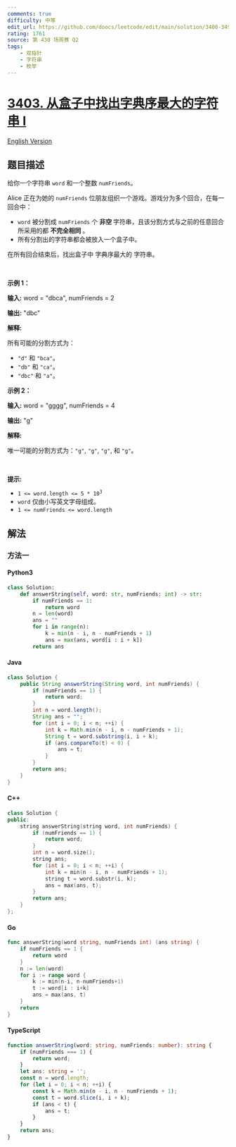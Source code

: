 ```yaml
---
comments: true
difficulty: 中等
edit_url: https://github.com/doocs/leetcode/edit/main/solution/3400-3499/3403.Find%20the%20Lexicographically%20Largest%20String%20From%20the%20Box%20I/README.md
rating: 1761
source: 第 430 场周赛 Q2
tags:
    - 双指针
    - 字符串
    - 枚举
---
```


<!-- problem:start -->

# [3403. 从盒子中找出字典序最大的字符串 I](https://leetcode.cn/problems/find-the-lexicographically-largest-string-from-the-box-i)

[English Version](/solution/3400-3499/3403.Find%20the%20Lexicographically%20Largest%20String%20From%20the%20Box%20I/README_EN.md)

## 题目描述

<!-- description:start -->

<p>给你一个字符串 <code>word</code> 和一个整数 <code>numFriends</code>。</p>

<p>Alice 正在为她的 <code>numFriends</code> 位朋友组织一个游戏。游戏分为多个回合，在每一回合中：</p>

<ul>
	<li><code>word</code> 被分割成 <code>numFriends</code> 个&nbsp;<strong>非空&nbsp;</strong>字符串，且该分割方式与之前的任意回合所采用的都 <strong>不完全相同&nbsp;</strong>。</li>
	<li>所有分割出的字符串都会被放入一个盒子中。</li>
</ul>

<p>在所有回合结束后，找出盒子中&nbsp;<span data-keyword="lexicographically-smaller-string">字典序最大的&nbsp;</span>字符串。</p>

<p>&nbsp;</p>

<p><strong class="example">示例 1：</strong></p>

<div class="example-block">
<p><strong>输入:</strong> <span class="example-io">word = "dbca", numFriends = 2</span></p>

<p><strong>输出:</strong> <span class="example-io">"dbc"</span></p>

<p><strong>解释:</strong>&nbsp;</p>

<p>所有可能的分割方式为：</p>

<ul>
	<li><code>"d"</code> 和 <code>"bca"</code>。</li>
	<li><code>"db"</code> 和 <code>"ca"</code>。</li>
	<li><code>"dbc"</code> 和 <code>"a"</code>。</li>
</ul>
</div>

<p><strong class="example">示例 2：</strong></p>

<div class="example-block">
<p><strong>输入:</strong> <span class="example-io">word = "gggg", numFriends = 4</span></p>

<p><strong>输出:</strong> <span class="example-io">"g"</span></p>

<p><strong>解释:</strong>&nbsp;</p>

<p>唯一可能的分割方式为：<code>"g"</code>, <code>"g"</code>, <code>"g"</code>, 和 <code>"g"</code>。</p>
</div>

<p>&nbsp;</p>

<p><strong>提示:</strong></p>

<ul>
	<li><code>1 &lt;= word.length &lt;= 5&nbsp;* 10<sup>3</sup></code></li>
	<li><code>word</code> 仅由小写英文字母组成。</li>
	<li><code>1 &lt;= numFriends &lt;= word.length</code></li>
</ul>

<!-- description:end -->

## 解法

<!-- solution:start -->

### 方法一

<!-- tabs:start -->

#### Python3

```python
class Solution:
    def answerString(self, word: str, numFriends: int) -> str:
        if numFriends == 1:
            return word
        n = len(word)
        ans = ""
        for i in range(n):
            k = min(n - i, n - numFriends + 1)
            ans = max(ans, word[i : i + k])
        return ans
```

#### Java

```java
class Solution {
    public String answerString(String word, int numFriends) {
        if (numFriends == 1) {
            return word;
        }
        int n = word.length();
        String ans = "";
        for (int i = 0; i < n; ++i) {
            int k = Math.min(n - i, n - numFriends + 1);
            String t = word.substring(i, i + k);
            if (ans.compareTo(t) < 0) {
                ans = t;
            }
        }
        return ans;
    }
}
```

#### C++

```cpp
class Solution {
public:
    string answerString(string word, int numFriends) {
        if (numFriends == 1) {
            return word;
        }
        int n = word.size();
        string ans;
        for (int i = 0; i < n; ++i) {
            int k = min(n - i, n - numFriends + 1);
            string t = word.substr(i, k);
            ans = max(ans, t);
        }
        return ans;
    }
};
```

#### Go

```go
func answerString(word string, numFriends int) (ans string) {
	if numFriends == 1 {
		return word
	}
	n := len(word)
	for i := range word {
		k := min(n-i, n-numFriends+1)
		t := word[i : i+k]
		ans = max(ans, t)
	}
	return
}
```

#### TypeScript

```ts
function answerString(word: string, numFriends: number): string {
    if (numFriends === 1) {
        return word;
    }
    let ans: string = '';
    const n = word.length;
    for (let i = 0; i < n; ++i) {
        const k = Math.min(n - i, n - numFriends + 1);
        const t = word.slice(i, i + k);
        if (ans < t) {
            ans = t;
        }
    }
    return ans;
}
```

<!-- tabs:end -->

<!-- solution:end -->

<!-- problem:end -->
